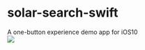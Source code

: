 # solar-search-swift
A one-button experience demo app for iOS10
<br><img src="https://nikodunk.github.io/blog/img/schemes/demo4.gif" style="border-style: solid 1px lightgrey; max-height: 200px">
